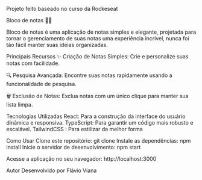 Projeto feito baseado no curso da Rockeseat

Bloco de notas 📝✨

Bloco de notas é uma aplicação de notas simples e elegante, projetada para tornar o gerenciamento de suas notas uma experiência incrível, nunca foi tão fácil manter suas ideias organizadas.

Principais Recursos
✨ Criação de Notas Simples: Crie e personalize suas notas com facilidade.

🔍 Pesquisa Avançada: Encontre suas notas rapidamente usando a funcionalidade de pesquisa.

🗑️ Exclusão de Notas: Exclua notas com um único clique para manter sua lista limpa.

Tecnologias Utilizadas
React: Para a construção da interface do usuário dinâmica e responsiva.
TypeScript: Para garantir um código mais robusto e escalável.
TailwindCSS : Para estilizar da melhor forma

Como Usar
Clone este repositório: git clone 
Instale as dependências: npm install
Inicie o servidor de desenvolvimento: npm start

Acesse a aplicação no seu navegador: http://localhost:3000


Autor
Desenvolvido por Flávio Viana
